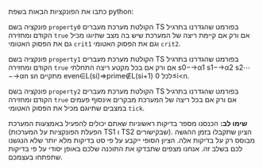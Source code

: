 כתבו את הפונקציות הבאות בשפת python:

פונקציה בשם ```property0``` הקולטת מערכת מעברים TS בפורמט שהגדרנו בתרגיל הקודם ומחזירה ```true``` אם ורק אם קיימת ריצה של המערכת שיש בה מצב שתיוגו מכיל גם את הפסוק האטומי ```crit1``` וגם את הפסוק האטומי ```crit2```.

פונקציה בשם ```property1``` הקולטת מערכת מעברים TS בפורמט שהגדרנו בתרגיל הקודם ומחזירה ```true``` אם ורק אם בכל מקטע ריצה התחלתי  s0−→α1 s1−→α2 s2⋯−→αn sn מתקיים even∈L(si)⇒prime∉L(si+1) לכל 0≤i<n.

פונקציה בשם ```property2``` הקולטת מערכת מעברים TS בפורמט שהגדרנו בתרגיל הקודם ומחזירה ```true``` אם ורק אם בכל ריצה של המערכת מבקרים אינסוף פעמים במצבים שתיוגם מכיל את הפסוק האטומי ```tick```.

**שימו לב:** הכנסנו מספר בדיקות ראשוניות שאתם יכולים להפעיל באמצעות המערכת (הפעלת הפונקציות על המערכות TS1  ו TS2 שבקישורים). הציון שתקבלו בזמן ההגשה מבוסס רק על בדיקות אלה. הציון הסופי ייקבע על פי סט בדיקות מלא יותר שלא הנגשנו לכם בשלב זה. אנחנו מצפים שתבדקו את התוכנה שלכם באופן יסודי על פי בדיקות שתפתחו בעצמכם. 